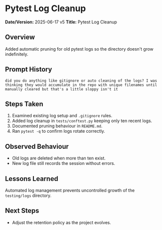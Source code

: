 # Pytest Log Cleanup

**Date/Version:** 2025-06-17 v5
**Title:** Pytest Log Cleanup

## Overview
Added automatic pruning for old pytest logs so the directory doesn't grow indefinitely.

## Prompt History
```
did you do anything like gitignore or auto cleaning of the logs? I was thinking they would accumulate in the repo with unique filenames until manually cleared but that's a little sloppy isn't it
```

## Steps Taken
1. Examined existing log setup and `.gitignore` rules.
2. Added log cleanup in `tests/conftest.py` keeping only ten recent logs.
3. Documented pruning behaviour in `README.md`.
4. Ran `pytest -q` to confirm logs rotate correctly.

## Observed Behaviour
- Old logs are deleted when more than ten exist.
- New log file still records the session without errors.

## Lessons Learned
Automated log management prevents uncontrolled growth of the `testing/logs` directory.

## Next Steps
- Adjust the retention policy as the project evolves.
